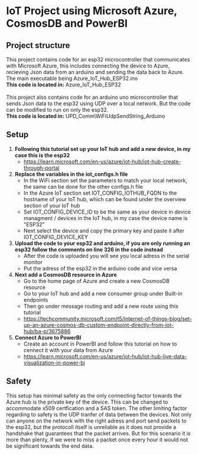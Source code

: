 # IoT Project using Microsoft Azure, CosmosDB and PowerBI

## Project structure
This project contains code for an esp32 microcontroller that communicates with Microsoft Azure, this includes connecting the device to Azure, recieving Json data from an arduino and sending the data back to Azure. The main executable being Azure_IoT_Hub_ESP32.ino
<br>
**This code is located in:** Azure_IoT_Hub_ESP32
<br><br>
This project also contains code for an arduino uno microcontroller that sends Json data to the esp32 using UDP over a local network. But the code can be modified to run on only the esp32.
<br>
**This code is located in:** UPD_Comm\WiFiUdpSendString_Arduino
<br>
## Setup
1. **Following this tutorial set up your IoT hub and add a new device, in my case this is the esp32**
   - https://learn.microsoft.com/en-us/azure/iot-hub/iot-hub-create-through-portal
2. **Replace the variables in the iot_configs.h file**
   - In the WiFi section set the parameters to match your local network, the same can be done for the other configs.h file
   - In the Azure IoT section set IOT_CONFIG_IOTHUB_FQDN to the hostname of your IoT hub, which can be found under the overview section of your IoT hub
   - Set IOT_CONFIG_DEVICE_ID to be the same as your device in device managment / devices in the IoT hub, in my case the device name is "ESP32"
   - Next select the device and copy the primary key and paste it after IOT_CONFIG_DEVICE_KEY
3. **Upload the code to your esp32 and arduino, if you are only running an esp32 follow the comments on line 326 in the code instead**
   - After the code is uploaded you will see you local adress in the serial monitor
   - Put the adress of the esp32 in the arduino code and vice versa
4. **Next add a CosmosDB resource in Azure**
   - Go to the home page of Azure and create a new CosmosDB resource
   - Go to your IoT hub and add a new consumer group under Built-in endpoints
   - Then go under message routing and add a new route using this tutorial
   - https://techcommunity.microsoft.com/t5/internet-of-things-blog/set-up-an-azure-cosmos-db-custom-endpoint-directly-from-iot-hub/ba-p/3675886
5. **Connect Azure to PowerBI**
   - Create an account in PowerBI and follow this tutorial on how to cennect it with your data from Azure
   - https://learn.microsoft.com/en-us/azure/iot-hub/iot-hub-live-data-visualization-in-power-bi
## Safety
This setup has minimal safety as the only connecting factor towards the Azure hub is the private key of the device. This can be changed to accommodate x509 certfication and a SAS token. The other limiting factor regarding to safety is the UDP tranfer of data between the devices. Not only can anyone on the network with the right adress and port send packets to the esp32, but the protocoll itself is unreliable as it does not provide a handshake that guarantees that the packet arrives. But for this scenario it is more than plenty, if we were to miss a packet once every hour it would not be significant towards the end data. 
